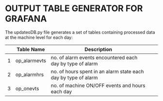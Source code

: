 # OUTPUT TABLE GENERATOR FOR GRAFANA

The updateoDB.py file generates a set of tables containing processed data at the machine level for each day:

|   | Table Name   | Description                                                    |   |   |
|---|--------------|----------------------------------------------------------------|---|---|
| 1 | op_alarmevts | no. of alarm events encountered each day by type of alarm      |   |   |
| 2 | op_alarmhrs  | no. of hours spent in an alarm state each day by type of alarm |   |   |
| 3 | op_onevts    | no. of machine ON/OFF events and hours each day                |   |   |
